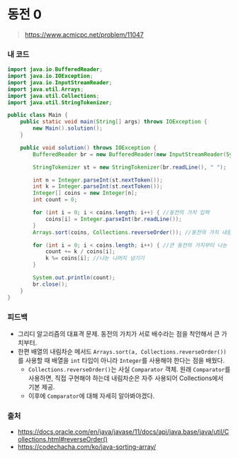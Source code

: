 # 동전 0

> https://www.acmicpc.net/problem/11047

### 내 코드

```java
import java.io.BufferedReader;
import java.io.IOException;
import java.io.InputStreamReader;
import java.util.Arrays;
import java.util.Collections;
import java.util.StringTokenizer;

public class Main {
    public static void main(String[] args) throws IOException {
        new Main().solution();
    }

    public void solution() throws IOException {
        BufferedReader br = new BufferedReader(new InputStreamReader(System.in));

        StringTokenizer st = new StringTokenizer(br.readLine(), " ");

        int n = Integer.parseInt(st.nextToken());
        int k = Integer.parseInt(st.nextToken());
        Integer[] coins = new Integer[n];
        int count = 0;

        for (int i = 0; i < coins.length; i++) { //동전의 가치 입력
            coins[i] = Integer.parseInt(br.readLine());
        }
        Arrays.sort(coins, Collections.reverseOrder()); //동전의 가치 내림차순으로 정렬

        for (int i = 0; i < coins.length; i++) { //큰 동전의 가치부터 나눈 몫 카운팅
            count += k / coins[i];
            k %= coins[i]; //나눈 나머지 넘기기
        }

        System.out.println(count);
        br.close();
    }
}
```

### 피드백

- 그리디 알고리즘의 대표격 문제. 동전의 가치가 서로 배수라는 점을 착안해서 큰 가치부터.
- 한편 배열의 내림차순 메서드 `Arrays.sort(a, Collections.reverseOrder())`를 사용할 때 배열을 `int` 타입이 아니라 `Integer`를 사용해야 한다는 점을 배웠다.
  - `Collections.reverseOrder()`는 사실 `Comparator` 객체. 원래 `Comparator`를 사용하면, 직접 구현해야 하는데 내림차순은 자주 사용되어 Collections에서 기본 제공.
  - 이후에 `Comparator`에 대해 자세히 알아봐야겠다.

### 출처

- https://docs.oracle.com/en/java/javase/11/docs/api/java.base/java/util/Collections.html#reverseOrder()
- https://codechacha.com/ko/java-sorting-array/